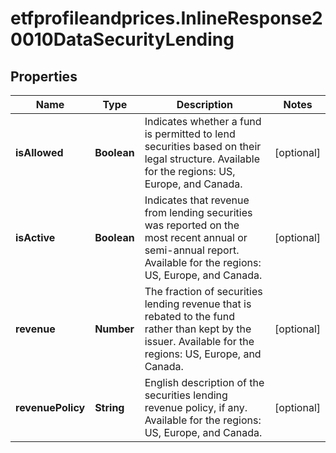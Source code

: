 # etfprofileandprices.InlineResponse20010DataSecurityLending

## Properties

Name | Type | Description | Notes
------------ | ------------- | ------------- | -------------
**isAllowed** | **Boolean** | Indicates whether a fund is permitted to lend securities based on their legal structure. Available for the regions: US, Europe, and Canada. | [optional] 
**isActive** | **Boolean** | Indicates that revenue from lending securities was reported on the most recent annual or semi-annual report. Available for the regions: US, Europe, and Canada. | [optional] 
**revenue** | **Number** | The fraction of securities lending revenue that is rebated to the fund rather than kept by the issuer. Available for the regions: US, Europe, and Canada. | [optional] 
**revenuePolicy** | **String** | English description of the securities lending revenue policy, if any. Available for the regions: US, Europe, and Canada. | [optional] 


